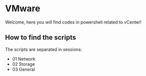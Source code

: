 # VMware 
Welcome, here you will find codes in powershell related to vCenter!

## How to find the scripts

The scripts are separated in sessions:

* 01 Network
* 02 Storage
* 03 General